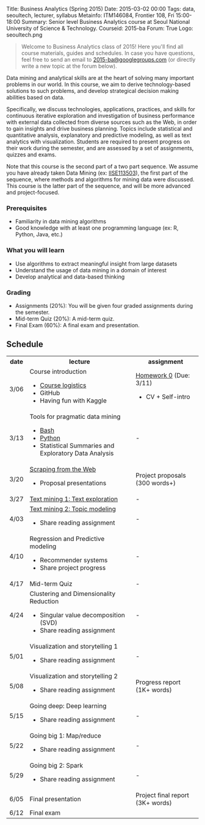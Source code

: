 Title: Business Analytics (Spring 2015)
Date: 2015-03-02 00:00
Tags: data, seoultech, lecturer, syllabus
Metainfo: ITM146084, Frontier 108, Fri 15:00-18:00
Summary: Senior level Business Analytics course at Seoul National University of Science & Technology.
Courseid: 2015-ba
Forum: True
Logo: seoultech.png

> Welcome to Business Analytics class of 2015!
> Here you'll find all course materials, guides and schedules.
> In case you have questions, feel free to send an email to [2015-ba@googlegroups.com](mailto:2015-ba@googlegroups.com) (or directly write a new topic at the forum below).

Data mining and analytical skills are at the heart of solving many important problems in our world.
In this course, we aim to derive technology-based solutions to such problems, and develop strategical decision making abilities based on data.

Specifically, we discuss technologies, applications, practices, and skills for continuous iterative exploration and investigation of business performance with external data collected from diverse sources such as the Web, in order to gain insights and drive business planning.
Topics include statistical and quantitative analysis, explanatory and predictive modeling, as well as text analytics with visualization.
Students are required to present progress on their work during the semester, and are assessed by a set of assignments, quizzes and exams.

Note that this course is the second part of a two part sequence.
We assume you have already taken
Data Mining (ex: [IISE113503]({filename}/2015-dm/index.md)),
the first part of the sequence, where methods and algorithms for mining data were discussed.
This course is the latter part of the sequence, and will be more advanced and project-focused.

### Prerequisites
- Familiarity in data mining algorithms
- Good knowledge with at least one programming language (ex: R, Python, Java, etc.)

### What you will learn
- Use algorithms to extract meaningful insight from large datasets
- Understand the usage of data mining in a domain of interest
- Develop analytical and data-based thinking

### Grading
- Assignments (20%): You will be given four graded assignments during the semester.
- Mid-term Quiz (20%): A mid-term quiz.
- Final Exam (60%): A final exam and presentation.

## Schedule
<table id="schedule" class="table table-hover table-bordered">
<tr><th>date</th><th>lecture</th><th>assignment</th></tr>
<tr><td>3/06</td><td>Course introduction<ul><li><a href="course-logistics.html">Course logistics</a><li>GitHub<li>Having fun with Kaggle</ul></td><td><a href='http://goo.gl/forms/fE7ZIeL8VK'>Homework 0</a> (Due: 3/11)<ul><li>CV + Self-intro</ul></td></tr>
<tr><td>3/13</td><td>Tools for pragmatic data mining<ul><li><a href="bash.html">Bash</a><li><a href="../tips/introduction-to-python.html">Python</a><li>Statistical Summaries and Exploratory Data Analysis</ul></td><td>-</td></tr>
<tr><td>3/20</td><td><a href="crawling.html">Scraping from the Web</a><ul><li>Proposal presentations</ul></td><td>Project proposals (300 words+)</td></tr>
<tr><td>3/27</td><td><a href="text-mining.html">Text mining 1: Text exploration</a></td><td>-</td></tr>
<tr><td>4/03</td><td><a href="text-mining.html#topic-modeling">Text mining 2: Topic modeling</a><ul><li>Share reading assignment</ul></td><td>-</td></tr>
<tr><td>4/10</td><td>Regression and Predictive modeling<ul><li>Recommender systems<li>Share project progress</ul></td><td>-</td></tr>
<tr><td>4/17</td><td>Mid-term Quiz</td><td>-</td></tr>
<tr><td>4/24</td><td>Clustering and Dimensionality Reduction<ul><li>Singular value decomposition (SVD)<li>Share reading assignment</ul></td><td>-</td></tr>
<tr><td>5/01</td><td>Visualization and storytelling 1<ul><li>Share reading assignment</ul></td><td>-</td></tr>
<tr><td>5/08</td><td>Visualization and storytelling 2<ul><li>Share reading assignment</ul></td><td>Progress report (1K+ words)</td></tr>
<tr><td>5/15</td><td>Going deep: Deep learning<ul><li>Share reading assignment</ul></td><td>-</td></tr>
<tr><td>5/22</td><td>Going big 1: Map/reduce<ul><li>Share reading assignment</ul></td><td>-</td></tr>
<tr><td>5/29</td><td>Going big 2: Spark<ul><li>Share reading assignment</ul></td><td>-</td></tr>
<tr><td>6/05</td><td>Final presentation</td><td>Project final report (3K+ words)</td></tr>
<tr><td>6/12</td><td>Final exam</td><td></td></tr>
</table>

<!--
Memos for next time:
- DM을 배우고 왔어도, 개념을 remind 해주는 class가 초반에 두 번 정도 있으면 좋을듯. 즉, 4/10, 4/24 2회를 강의 초반에 배치
-->
